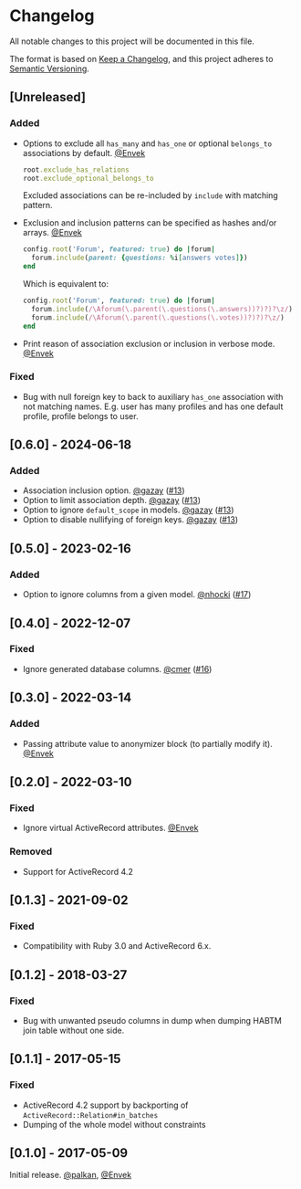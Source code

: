 # Changelog

All notable changes to this project will be documented in this file.

The format is based on [Keep a Changelog](https://keepachangelog.com/en/1.1.0/),
and this project adheres to [Semantic Versioning](https://semver.org/spec/v2.0.0.html).

## [Unreleased]

### Added

 - Options to exclude all `has_many` and `has_one` or optional `belongs_to` associations by default. [@Envek]

   ```ruby
   root.exclude_has_relations
   root.exclude_optional_belongs_to
   ```

   Excluded associations can be re-included by `include` with matching pattern.

 - Exclusion and inclusion patterns can be specified as hashes and/or arrays. [@Envek]

   ```ruby
   config.root('Forum', featured: true) do |forum|
     forum.include(parent: {questions: %i[answers votes]})
   end
   ```

   Which is equivalent to:

   ```ruby
   config.root('Forum', featured: true) do |forum|
     forum.include(/\Aforum(\.parent(\.questions(\.answers))?)?)?\z/)
     forum.include(/\Aforum(\.parent(\.questions(\.votes))?)?)?\z/)
   end
   ```

 - Print reason of association exclusion or inclusion in verbose mode. [@Envek]

### Fixed

 - Bug with null foreign key to back to auxiliary `has_one` association with not matching names. E.g. user has many profiles and has one default profile, profile belongs to user.

## [0.6.0] - 2024-06-18

### Added

 - Association inclusion option. [@gazay] ([#13](https://github.com/evilmartians/evil-seed/pull/13))
 - Option to limit association depth. [@gazay] ([#13](https://github.com/evilmartians/evil-seed/pull/13))
 - Option to ignore `default_scope` in models. [@gazay] ([#13](https://github.com/evilmartians/evil-seed/pull/13))
 - Option to disable nullifying of foreign keys. [@gazay] ([#13](https://github.com/evilmartians/evil-seed/pull/13))

## [0.5.0] - 2023-02-16

### Added

 - Option to ignore columns from a given model. [@nhocki] ([#17](https://github.com/evilmartians/evil-seed/pull/17))

## [0.4.0] - 2022-12-07

### Fixed

 - Ignore generated database columns. [@cmer] ([#16](https://github.com/evilmartians/evil-seed/pull/16))

## [0.3.0] - 2022-03-14

### Added

 - Passing attribute value to anonymizer block (to partially modify it). [@Envek]

## [0.2.0] - 2022-03-10

### Fixed

 - Ignore virtual ActiveRecord attributes. [@Envek]

### Removed

 - Support for ActiveRecord 4.2

## [0.1.3] - 2021-09-02

### Fixed

 - Compatibility with Ruby 3.0 and ActiveRecord 6.x.

## [0.1.2] - 2018-03-27

### Fixed

 - Bug with unwanted pseudo columns in dump when dumping HABTM join table without one side.

## [0.1.1] - 2017-05-15

### Fixed

 - ActiveRecord 4.2 support by backporting of `ActiveRecord::Relation#in_batches`
 - Dumping of the whole model without constraints

## [0.1.0] - 2017-05-09

Initial release. [@palkan], [@Envek]

[@Envek]: https://github.com/Envek "Andrey Novikov"
[@palkan]: https://github.com/palkan "Vladimir Dementyev"
[@cmer]: https://github.com/cmer "Carl Mercier"
[@nhocki]: https://github.com/nhocki "Nicolás Hock-Isaza"
[@gazay]: https://github.com/gazay "Alex Gaziev"
